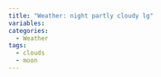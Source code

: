 ```yaml
---
title: "Weather: night partly cloudy lg"
variables:
categories:
  - Weather
tags:
  - clouds
  - moon
---
```

